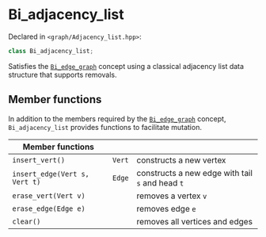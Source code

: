 
# Bi_adjacency_list

Declared in `<graph/Adjacency_list.hpp>`:
```c++
class Bi_adjacency_list;
```

Satisfies the [`Bi_edge_graph`](Bi_edge_graph.md) concept using a classical adjacency list data structure that supports removals.

## Member functions

In addition to the members required by the [`Bi_edge_graph`](Bi_edge_graph.md) concept, `Bi_adjacency_list` provides functions to facilitate mutation.

| Member functions | | |
|------------------|-|-|
| `insert_vert()` | `Vert` | constructs a new vertex |
| `insert_edge(Vert s, Vert t)` | `Edge` | constructs a new edge with tail `s` and head `t` |
| `erase_vert(Vert v)` | | removes a vertex `v` |
| `erase_edge(Edge e)` | | removes edge `e` |
| `clear()` | | removes all vertices and edges |
